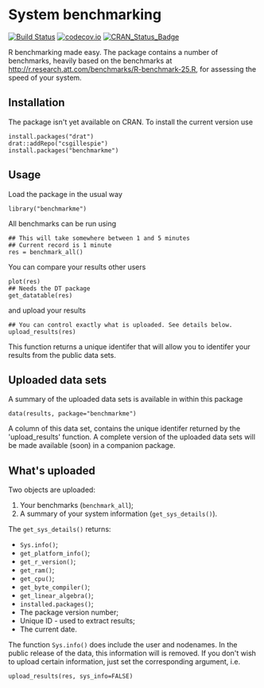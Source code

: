 # System benchmarking 

[![Build Status](https://travis-ci.org/csgillespie/benchmarkme.svg?branch=master)](https://travis-ci.org/csgillespie/benchmarkme)
[![codecov.io](https://codecov.io/github/csgillespie/benchmarkme/coverage.svg?branch=master)](https://codecov.io/github/csgillespie/benchmarkme?branch=master)
[![CRAN_Status_Badge](http://www.r-pkg.org/badges/version/benchmarkme)](http://cran.r-project.org/package=benchmarkme)

R benchmarking made easy. The package contains a number of benchmarks, heavily based on the benchmarks at http://r.research.att.com/benchmarks/R-benchmark-25.R, for assessing 
the speed of your system. 

## Installation

The package isn't yet available on CRAN. To install the current version use

```
install.packages("drat")
drat::addRepo("csgillespie")
install.packages("benchmarkme")
```

## Usage

Load the package in the usual way

```
library("benchmarkme")
```

All benchmarks can be run using

```
## This will take somewhere between 1 and 5 minutes
## Current record is 1 minute
res = benchmark_all()
```

You can compare your results other users

```
plot(res)
## Needs the DT package
get_datatable(res)
```

and upload your results

```
## You can control exactly what is uploaded. See details below.
upload_results(res)
```

This function returns a unique identifer that will allow you to identifer your
results from the public data sets.

## Uploaded data sets

A summary of the uploaded data sets is available in within this package
```
data(results, package="benchmarkme")
```

A column of this data set, contains the unique identifer returned by the 
'upload_results' function. A complete version of the uploaded data sets will be
made available (soon) in a companion package.

## What's uploaded

Two objects are uploaded:

1. Your benchmarks (`benchmark_all`);
1. A summary of your system information (`get_sys_details()`).

The `get_sys_details()` returns:

  * `Sys.info()`;
  * `get_platform_info()`;
  * `get_r_version()`;
  * `get_ram()`;
  * `get_cpu()`;
  * `get_byte_compiler()`;
  * `get_linear_algebra()`;
  * `installed.packages()`;
  * The package version number;
  * Unique ID - used to extract results;
  * The current date.

The function `Sys.info()` does include the user and nodenames. In the public release of the data, this information will is removed. If you don't wish to upload certain information, just set the corresponding argument, i.e.

```
upload_results(res, sys_info=FALSE)
```




